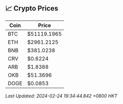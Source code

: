 ## 📈 Crypto Prices

| Coin | Price |
| ---- | ----- |
| BTC | $51119.1965 |
| ETH | $2961.2125 |
| BNB | $381.0238 |
| CRV | $0.6224 |
| ARB | $1.8388 |
| OKB | $51.3696 |
| DOGE | $0.0853 |

_Last Updated: 2024-02-24 19:34:44.842 +0800 HKT_